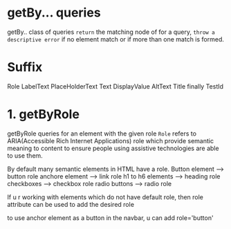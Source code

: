 # getBy... queries

getBy.. class of queries 
`return` the matching node of for a query, 
`throw a descriptive error` if no element match or if more than one match is formed.

# Suffix
Role
LabelText
PlaceHolderText
Text
DisplayValue
AltText
Title
finally TestId


# 1. getByRole
getByRole queries for an element with the given role
`Role` refers to ARIA(Accessible Rich Internet Applications) role which provide semantic meaning to content to ensure people using assistive technologies are able to use them.

By default many semantic elements in HTML have a role. 
Button element --> button role
anchore element --> link role
h1 to h6 elements --> heading role
checkboxes --> checkbox role
radio buttons --> radio role

If u r working with elements which do not have default role, then role attribute can be used to add the desired role

to use anchor element as a button in the navbar, u can add role='button'
